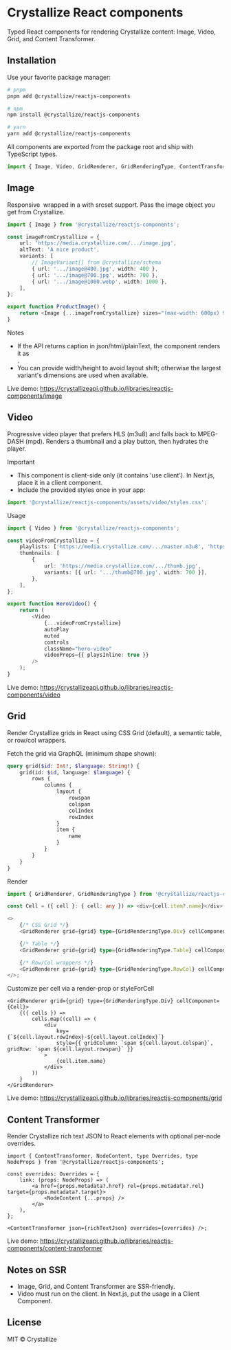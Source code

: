 # Crystallize React components

Typed React components for rendering Crystallize content: Image, Video, Grid, and Content Transformer.

## Installation

Use your favorite package manager:

```bash
# pnpm
pnpm add @crystallize/reactjs-components

# npm
npm install @crystallize/reactjs-components

# yarn
yarn add @crystallize/reactjs-components
```

All components are exported from the package root and ship with TypeScript types.

```typescript
import { Image, Video, GridRenderer, GridRenderingType, ContentTransformer } from '@crystallize/reactjs-components';
```

## Image

Responsive <img> wrapped in a <picture> with srcset support. Pass the image object you get from Crystallize.

```typescript
import { Image } from '@crystallize/reactjs-components';

const imageFromCrystallize = {
    url: 'https://media.crystallize.com/.../image.jpg',
    altText: 'A nice product',
    variants: [
        // ImageVariant[] from @crystallize/schema
        { url: '.../image@400.jpg', width: 400 },
        { url: '.../image@700.jpg', width: 700 },
        { url: '.../image@1000.webp', width: 1000 },
    ],
};

export function ProductImage() {
    return <Image {...imageFromCrystallize} sizes="(max-width: 600px) 90vw, 700px" className="product-image" />;
}
```

Notes

- If the API returns caption in json/html/plainText, the component renders it as <figcaption>.
- You can provide width/height to avoid layout shift; otherwise the largest variant's dimensions are used when available.

Live demo: https://crystallizeapi.github.io/libraries/reactjs-components/image

## Video

Progressive video player that prefers HLS (m3u8) and falls back to MPEG-DASH (mpd). Renders a thumbnail and a play button, then hydrates the player.

Important

- This component is client-side only (it contains 'use client'). In Next.js, place it in a client component.
- Include the provided styles once in your app:

```typescript
import '@crystallize/reactjs-components/assets/video/styles.css';
```

Usage

```typescript
import { Video } from '@crystallize/reactjs-components';

const videoFromCrystallize = {
    playlists: ['https://media.crystallize.com/.../master.m3u8', 'https://media.crystallize.com/.../stream.mpd'],
    thumbnails: [
        {
            url: 'https://media.crystallize.com/.../thumb.jpg',
            variants: [{ url: '.../thumb@700.jpg', width: 700 }],
        },
    ],
};

export function HeroVideo() {
    return (
        <Video
            {...videoFromCrystallize}
            autoPlay
            muted
            controls
            className="hero-video"
            videoProps={{ playsInline: true }}
        />
    );
}
```

Live demo: https://crystallizeapi.github.io/libraries/reactjs-components/video

## Grid

Render Crystallize grids in React using CSS Grid (default), a semantic table, or row/col wrappers.

Fetch the grid via GraphQL (minimum shape shown):

```graphql
query grid($id: Int!, $language: String!) {
    grid(id: $id, language: $language) {
        rows {
            columns {
                layout {
                    rowspan
                    colspan
                    colIndex
                    rowIndex
                }
                item {
                    name
                }
            }
        }
    }
}
```

Render

```typescript
import { GridRenderer, GridRenderingType } from '@crystallize/reactjs-components';

const Cell = ({ cell }: { cell: any }) => <div>{cell.item?.name}</div>;

<>
    {/* CSS Grid */}
    <GridRenderer grid={grid} type={GridRenderingType.Div} cellComponent={Cell} />

    {/* Table */}
    <GridRenderer grid={grid} type={GridRenderingType.Table} cellComponent={Cell} />

    {/* Row/Col wrappers */}
    <GridRenderer grid={grid} type={GridRenderingType.RowCol} cellComponent={Cell} />
</>;
```

Customize per cell via a render-prop or styleForCell

```tsx
<GridRenderer grid={grid} type={GridRenderingType.Div} cellComponent={Cell}>
    {({ cells }) =>
        cells.map((cell) => (
            <div
                key={`${cell.layout.rowIndex}-${cell.layout.colIndex}`}
                style={{ gridColumn: `span ${cell.layout.colspan}`, gridRow: `span ${cell.layout.rowspan}` }}
            >
                {cell.item.name}
            </div>
        ))
    }
</GridRenderer>
```

Live demo: https://crystallizeapi.github.io/libraries/reactjs-components/grid

## Content Transformer

Render Crystallize rich text JSON to React elements with optional per-node overrides.

```tsx
import { ContentTransformer, NodeContent, type Overrides, type NodeProps } from '@crystallize/reactjs-components';

const overrides: Overrides = {
    link: (props: NodeProps) => (
        <a href={props.metadata?.href} rel={props.metadata?.rel} target={props.metadata?.target}>
            <NodeContent {...props} />
        </a>
    ),
};

<ContentTransformer json={richTextJson} overrides={overrides} />;
```

Live demo: https://crystallizeapi.github.io/libraries/reactjs-components/content-transformer

## Notes on SSR

- Image, Grid, and Content Transformer are SSR-friendly.
- Video must run on the client. In Next.js, put the usage in a Client Component.

## License

MIT © Crystallize
